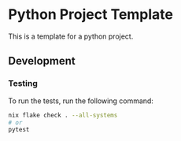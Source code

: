 # Python Project Template

This is a template for a python project.

## Development

### Testing

To run the tests, run the following command:

```bash
nix flake check . --all-systems
# or
pytest
```
